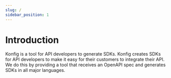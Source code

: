 ```yaml
---
slug: /
sidebar_position: 1
---
```


# Introduction

Konfig is a tool for API developers to generate SDKs.
Konfig creates SDKs for API developers to make it easy for their customers to integrate their API. We do this by providing a tool that receives an OpenAPI spec and generates SDKs in all major languages.
